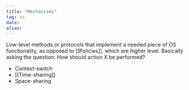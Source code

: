 ```yaml
---
title: "Mechanisms"
tag: os
date: 
alias:
---
```


Low-level methods or protocols that implement a needed piece of OS functionality, as opposed to [[Policies]], which are higher level.
Basically asking the question: *How* should action X be performed?

- Context-switch
- [[Time-sharing]]
- Space-sharing